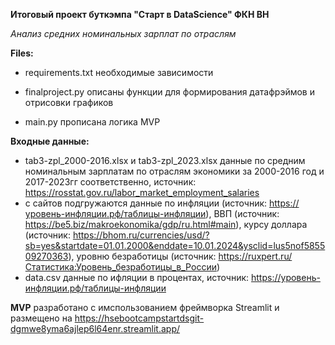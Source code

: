 **Итоговый проект буткэмпа "Старт в DataScience" ФКН ВН**

*Анализ средних номинальных зарплат по отраслям*

**Files:**

- requirements.txt необходимые зависимости 

- finalproject.py  описаны функции для формирования датафрэймов и отрисовки графиков 

- main.py прописана логика MVP 

**Входные данные:**

- tab3-zpl_2000-2016.xlsx и tab3-zpl_2023.xlsx данные по средним номинальным зарплатам по отраслям экономики за 2000-2016 год и 2017-2023гг соответственно, источник: https://rosstat.gov.ru/labor_market_employment_salaries
- с сайтов подгружаются данные по инфляции (источник: https://уровень-инфляции.рф/таблицы-инфляции), ВВП (источник: https://be5.biz/makroekonomika/gdp/ru.html#main), курсу доллара (источник: https://bhom.ru/currencies/usd/?sb=yes&startdate=01.01.2000&enddate=10.01.2024&ysclid=lus5nof585509270363), уровню безработицы (источник: https://ruxpert.ru/Статистика:Уровень_безработицы_в_России)
- data.csv данные по ифляции в процентах, источник: https://уровень-инфляции.рф/таблицы-инфляции
  

**MVP**
разработано с имспользованием фреймворка Streamlit и размещено на https://hsebootcampstartdsgit-dgmwe8yma6ajlep6l64enr.streamlit.app/
